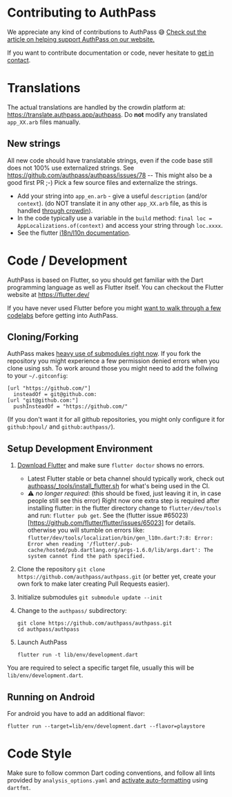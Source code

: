 # Contributing to AuthPass

We appreciate any kind of contributions to AuthPass 😅️ 
[Check out the article on helping support AuthPass on our website.](https://authpass.app/docs/support-authpass-get-involved/)

If you want to contribute documentation or code, never hesitate to [get in contact](https://authpass.app/docs/about-authpass-password-manager/#getting-in-touch).

# Translations

The actual translations are handled by the crowdin platform at: <https://translate.authpass.app/authpass>. Do **not** modify any translated 
`app_XX.arb` files manually.

## New strings

All new code should have translatable strings, even if the code base still does not 100% use externalized strings. See https://github.com/authpass/authpass/issues/78 -- This might also be a good first PR ;-) Pick a few source files and externalize the strings.

* Add your string into `app_en.arb` - give a useful `description` (and/or `context`). (do NOT translate it in any other `app_XX.arb` file, as this is handled [through crowdin](https://translate.authpass.app/authpass)).
* In the code typically use a variable in the `build` method: `final loc = AppLocalizations.of(context)` and access your string through `loc.xxxx`.
* See the flutter [i18n/l10n documentation](https://flutter.dev/go/i18n-user-guide).

# Code / Development

AuthPass is based on Flutter, so you should get familiar with the Dart programming language
as well as Flutter itself. You can checkout the Flutter website at https://flutter.dev/

If you have never used Flutter before you might [want to walk through a few codelabs](https://flutter.dev/docs/get-started/codelab) before getting into AuthPass.

## Cloning/Forking

AuthPass makes [heavy use of submodules right now](https://github.com/authpass/authpass/blob/master/.gitmodules). If you fork the repository you might experience a few
permission denied errors when you clone using ssh. To work around those you might need to add the follwing to your `~/.gitconfig`:

```
[url "https://github.com/"]
  insteadOf = git@github.com:
[url "git@github.com:"]
  pushInsteadOf = "https://github.com/"
```

(If you don't want it for all github repositories, you might only configure it for `github:hpoul/` and `github:authpass/`).

## Setup Development Environment

1. [Download Flutter](https://flutter.dev/docs/get-started/install) and make sure `flutter doctor` shows no errors.
   * Latest Flutter stable or beta channel should typically work, check out
     [authpass/_tools/install_flutter.sh](authpass/_tools/install_flutter.sh) for what's being used in the CI.
   * ⚠️ *no longer required*: (this should be fixed, just leaving it in, in case people still see this error) Right now one extra step is required after installing flutter: in the flutter directory change to `flutter/dev/tools` and run: `flutter pub get`. See the (flutter issue #65023)[https://github.com/flutter/flutter/issues/65023] for details.
     otherwise you will stumble on errors like:
     ```flutter/dev/tools/localization/bin/gen_l10n.dart:7:8: Error: Error when reading '/flutter/.pub-cache/hosted/pub.dartlang.org/args-1.6.0/lib/args.dart': The system cannot find the path specified.```
2. Clone the repository `git clone https://github.com/authpass/authpass.git` (or better yet, create your own fork to make later creating Pull Requests easier).
3. Initialize submodules `git submodule update --init`
4. Change to the `authpass/` subdirectory:

    ```shell
    git clone https://github.com/authpass/authpass.git
    cd authpass/authpass
    ```
5. Launch AuthPass
    ```shell
    flutter run -t lib/env/development.dart
    ```

You are required to select a specific target file,
usually this will be `lib/env/development.dart`.

## Running on Android

For android you have to add an additional flavor:

```
flutter run --target=lib/env/development.dart --flavor=playstore
```


# Code Style

Make sure to follow common Dart coding conventions, and follow all lints provided
by `analysis_options.yaml` and [activate auto-formatting](https://flutter.dev/docs/development/tools/formatting) using `dartfmt`.

